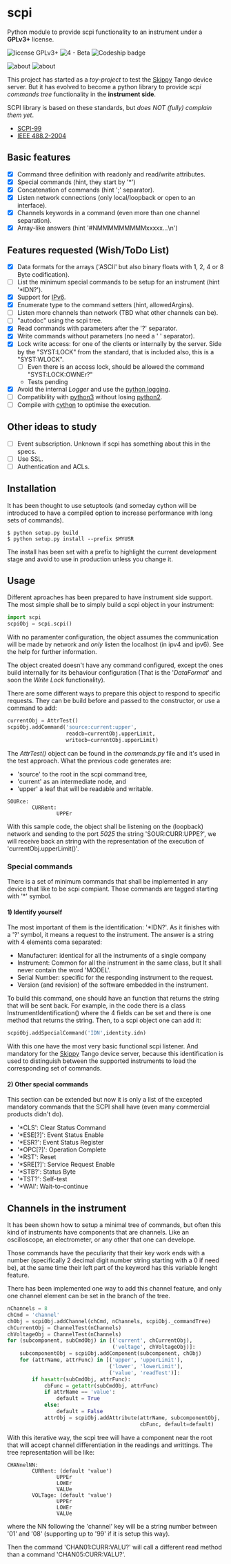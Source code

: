 # scpi
Python module to provide scpi functionality to an instrument under a **GPLv3+** license.


![license GPLv3+](https://img.shields.io/badge/license-GPLv3+-green.svg) ![4 - Beta](https://img.shields.io/badge/Development_Status-4_--_beta-yellow.svg) ![Codeship badge](https://codeship.com/projects/d4d61020-736f-0134-5151-52e76941e580/status?branch=master) 

![about](https://img.shields.io/badge/Subject-Industrial_Control_Systems-orange.svg?style=social) ![about](https://img.shields.io/badge/Subject-Instrumentation-orange.svg?style=social)


This project has started as a *toy-project* to test the [Skippy](https://github.com/srgblnch/skippy) Tango device server. But it has evolved to become a python library to provide *scpi commands tree* functionality in the **instrument side**.

SCPI library is based on these standards, but *does NOT (fully) complain them yet*.
 - [SCPI-99](http://www.ivifoundation.org/docs/scpi-99.pdf)
 - [IEEE 488.2-2004](http://dx.doi.org/10.1109/IEEESTD.2004.95390)

## Basic features

- [x] Command three definition with readonly and read/write attributes.
- [x] Special commands (hint, they start by '*')
- [x] Concatenation of commands (hint ';' separator).
- [x] Listen network connections (only local/loopback or open to an interface).
- [x] Channels keywords in a command (even more than one channel separation).
- [x] Array-like answers (hint '#NMMMMMMMMMxxxxx...\n')

## Features requested (Wish/ToDo List)

- [x] Data formats for the arrays ('ASCII' but also binary floats with 1, 2, 4 or 8 Byte codification).
- [ ] List the minimum special commands to be setup for an instrument (hint '*IDN?').
- [x] Support for [IPv6](https://en.wikipedia.org/wiki/IPv6).
- [x] Enumerate type to the command setters (hint, allowedArgins).
- [ ] Listen more channels than network (TBD what other channels can be).
- [ ] "autodoc" using the scpi tree.
- [x] Read commands with parameters after the '?' separator.
- [x] Write commands without parameters (no need a ' ' separator).
- [x] Lock write access: for one of the clients or internally by the server. Side by the "SYST:LOCK" from the standard, that is included also, this is a "SYST:WLOCK".
  - [ ] Even there is an access lock, should be allowed the command "SYST:LOCK:OWNEr?"
  - Tests pending
- [x] Avoid the internal *Logger* and use the [python logging](https://docs.python.org/2/library/logging.html).
- [ ] Compatibility with [python3](https://docs.python.org/3.4/) without losing [python2](https://docs.python.org/2.7/).
- [ ] Compile with [cython](http://cython.org/) to optimise the execution.

## Other ideas to study

* [ ] Event subscription. Unknown if scpi has something about this in the specs.
* [ ] Use SSL.
* [ ] Authentication and ACLs.

## Installation

It has been thought to use setuptools (and someday cython will be introduced 
to have a compiled option to increase performance with long sets of commands).

```
$ python setup.py build
$ python setup.py install --prefix $MYUSR
```

The install has been set with a prefix to highlight the current development 
stage and avoid to use in production unless you change it.

## Usage

Different aproaches has been prepared to have instrument side support. The 
most simple shall be to simply build a scpi object in your instrument:

```python
import scpi
scpiObj = scpi.scpi()
```

With no paramenter configuration, the object assumes the communication will be
made by network and *only* listen the localhost (in ipv4 and ipv6). See the 
help for further information.

The object created doesn't have any command configured, except the ones build 
internally for its behaviour configuration (That is the '*DataFormat*' and 
soon the *Write Lock* functionality).

There are some different ways to prepare this object to respond to specific 
requests. They can be build before and passed to the constructor, or use a 
command to add:

```python
currentObj = AttrTest()
scpiObj.addCommand('source:current:upper',
                   readcb=currentObj.upperLimit,
                   writecb=currentObj.upperLimit)
```

The *AttrTest()* object can be found in the *commands.py* file and it's used 
in the test approach. What the previous code generates are:

* 'source' to the root in the scpi command tree,
* 'current' as an intermediate node, and 
* 'upper' a leaf that will be readable and writable.

```
SOURce:
        CURRent:
                UPPEr
```

With this sample code, the object shall be listening on the (loopback) network 
and sending to the port *5025* the string 'SOUR:CURR:UPPE?', we will receive 
back an string with the representation of the execution of 
'currentObj.upperLimit()'.


### Special commands

There is a set of minimum commands that shall be implemented in any device that
like to be scpi compiant. Those commands are tagged starting with '*' symbol.

#### 1) Identify yourself

The most important of them is the identification: '*IDN?'. As it finishes with 
a '?' symbol, it means a request to the instrument. The answer is a string 
with 4 elements coma separated:
* Manufacturer: identical for all the instruments of a single company
* Instrument: Common for all the instrument in the same class, but It shall 
never contain the word 'MODEL'.
* Serial Number: specific for the responding instrument to the request.
* Version (and revision) of the software embedded in the instrument.

To build this command, one should have an function that returns the string 
that will be sent back. For example, in the code there is a class 
InstrumentIdentification() where the 4 fields can be set and there is one 
method that returns the string. Then, to a scpi object one can add it:

```python
scpiObj.addSpecialCommand('IDN',identity.idn)
```

With this one have the most very basic functional scpi listener. And mandatory 
for the [Skippy](https://github.com/srgblnch/skippy) Tango device server, 
because this identification is used to distinguish between the supported 
instruments to load the corresponding set of commands.

#### 2) Other special commands

This section can be extended but now it is only a list of the excepted 
mandatory commands that the SCPI shall have (even many commercial products 
didn't do).

- '*CLS': Clear Status Command
- '*ESE[?]': Event Status Enable
- '*ESR?': Event Status Register
- '*OPC[?]': Operation Complete
- '*RST': Reset
- '*SRE[?]': Service Request Enable
- '*STB?': Status Byte
- '*TST?': Self-test
- '*WAI': Wait-to-continue

## Channels in the instrument

It has been shown how to setup a minimal tree of commands, but often this 
kind of instruments have components that are channels. Like an oscilloscope, 
an electrometer, or any other that one can develope.

Those commands have the peculiarity that their key work ends with a number
(specifically 2 decimal digit number string starting with a 0 if need be), at 
the same time their left part of the keyword has this variable lenght feature.

There has been implemented one way to add this channel feature, and only one
channel element can be set in the branch of the tree.

```python
nChannels = 8
chCmd = 'channel'
chObj = scpiObj.addChannel(chCmd, nChannels, scpiObj._commandTree)
chCurrentObj = ChannelTest(nChannels)
chVoltageObj = ChannelTest(nChannels)
for (subcomponent, subCmdObj) in [('current', chCurrentObj),
                                  ('voltage', chVoltageObj)]:
    subcomponentObj = scpiObj.addComponent(subcomponent, chObj)
    for (attrName, attrFunc) in [('upper', 'upperLimit'),
                                 ('lower', 'lowerLimit'),
                                 ('value', 'readTest')]:
        if hasattr(subCmdObj, attrFunc):
            cbFunc = getattr(subCmdObj, attrFunc)
            if attrName == 'value':
                default = True
            else:
                default = False
            attrObj = scpiObj.addAttribute(attrName, subcomponentObj,
                                           cbFunc, default=default)
```

With this iterative way, the scpi tree will have a component near the root that
will accept channel differentiation in the readings and writtings. The tree
representation will be like:

```
CHANnelNN:
        CURRent: (default 'value') 
                UPPEr
                LOWEr
                VALUe
        VOLTage: (default 'value') 
                UPPEr
                LOWEr
                VALUe
```

where the NN following the 'channel' key will be a string number between '01'
and '08' (supporting up to '99' if it is setup this way).

Then the command 'CHAN01:CURR:VALU?' will call a different read method than a
command 'CHAN05:CURR:VALU?'.

